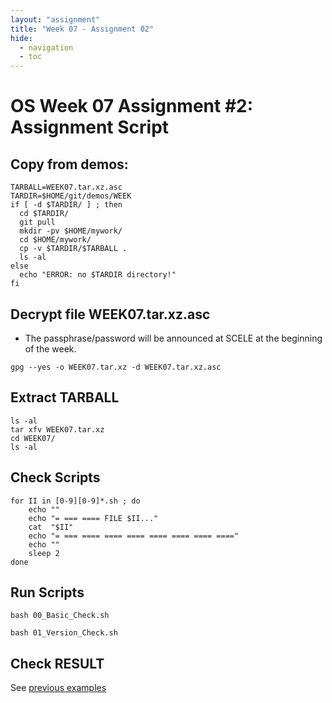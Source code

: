 ```yaml
---
layout: "assignment"
title: "Week 07 - Assignment 02" 
hide:
  - navigation
  - toc
---
```


# OS Week 07 Assignment #2: Assignment Script

## Copy from demos:

```
TARBALL=WEEK07.tar.xz.asc
TARDIR=$HOME/git/demos/WEEK
if [ -d $TARDIR/ ] ; then
  cd $TARDIR/
  git pull
  mkdir -pv $HOME/mywork/
  cd $HOME/mywork/
  cp -v $TARDIR/$TARBALL .
  ls -al
else
  echo "ERROR: no $TARDIR directory!"
fi
```

## Decrypt file WEEK07.tar.xz.asc

- The passphrase/password will be announced at SCELE at the beginning of the week.

```
gpg --yes -o WEEK07.tar.xz -d WEEK07.tar.xz.asc
```

## Extract TARBALL

```
ls -al
tar xfv WEEK07.tar.xz
cd WEEK07/
ls -al
```

## Check Scripts

```
for II in [0-9][0-9]*.sh ; do
    echo ""
    echo "= === ==== FILE $II..."
    cat  "$II"
    echo "= === ==== ==== ==== ==== ==== ==== ===="
    echo ""
    sleep 2
done
```

## Run Scripts

```
bash 00_Basic_Check.sh

bash 01_Version_Check.sh
```

## Check RESULT

See [previous examples](../W03-04)